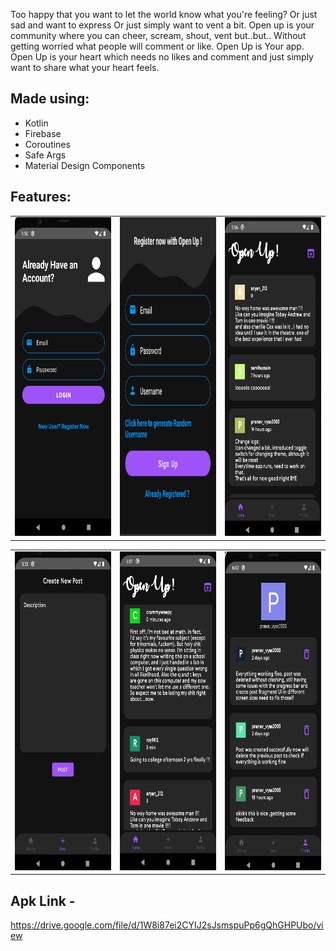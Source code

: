 Too happy that you want to let the world know what you're feeling?
Or just sad and want to express
Or just simply want to vent a bit.
Open up is your community where you can cheer, scream, shout, vent but..but..
Without getting worried what people will comment or like.
Open Up is Your app. Open Up is your heart which needs no likes and comment and just simply want to share what your heart feels.

## Made using:
- Kotlin
- Firebase 
- Coroutines
- Safe Args
- Material Design Components

## Features:

<table>
  <tr>
    <td><img src="ss/Screenshot from 2022-02-26 17-50-04.png" width=270 height=510></td>
    <td><img src="ss/Screenshot from 2022-02-26 17-51-29.png" width=270 height=510></td>
    <td><img src="ss/Screenshot from 2022-02-26 17-56-00.png" width=270 height=510></td>
  </tr>
 </table>
 
 <table>
  <tr>
    <td><img src="ss/Screenshot from 2022-02-26 17-56-18.png" width=270 height=510></td>
    <td><img src="ss/Screenshot from 2022-02-26 18-01-37.png" width=270 height=510></td>
    <td><img src="ss/Screenshot from 2022-02-26 18-02-49.png" width=270 height=510></td>
  </tr>
 </table>

 ## Apk Link -
 https://drive.google.com/file/d/1W8i87ei2CYIJ2sJsmspuPp6gQhGHPUbo/view
 
